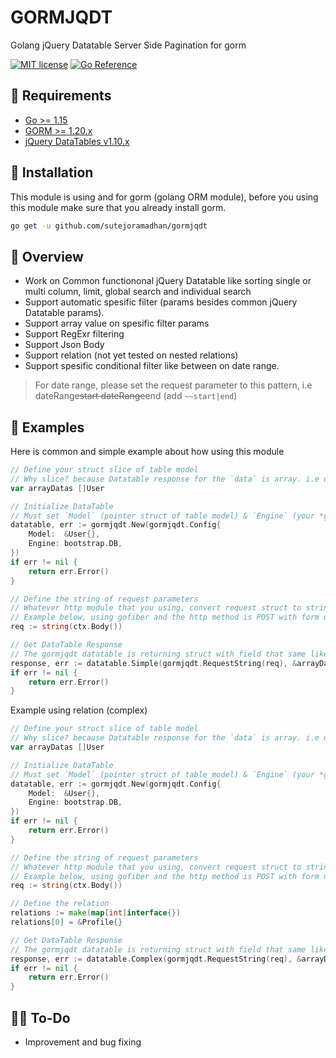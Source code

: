 # GORMJQDT
Golang jQuery Datatable Server Side Pagination for gorm

[![MIT license](https://img.shields.io/badge/license-MIT-brightgreen.svg)](https://opensource.org/licenses/MIT)
[![Go Reference](https://pkg.go.dev/badge/github.com/sutejoramadhan/gormjqdt.svg)](https://pkg.go.dev/github.com/sutejoramadhan/gormjqdt#section-documentation)

## 📖 Requirements
- [Go >= 1.15](https://golang.org/)
- [GORM >= 1.20.x](https://gorm.io/)
- [jQuery DataTables v1.10.x](http://datatables.net/)

## 🚀 Installation
This module is using and for gorm (golang ORM module), before you using this module make sure that you already install gorm.

```bash
go get -u github.com/sutejoramadhan/gormjqdt
```

## 👀 Overview
- Work on Common functiononal jQuery Datatable like sorting single or multi column, limit, global search and individual search
- Support automatic spesific filter (params besides common jQuery Datatable params).
- Support array value on spesific filter params
- Support RegExr filtering
- Support Json Body
- Support relation (not yet tested on nested relations)
- Support spesific conditional filter like between on date range.
> For date range, please set the request parameter to this pattern, i.e dateRange~~start dateRange~~end (add `~~start|end`)

## 🎸 Examples
Here is common and simple example about how using this module
```go
// Define your struct slice of table model
// Why slice? because Datatable response for the `data` is array. i.e data: [{}]
var arrayDatas []User

// Initialize DataTable
// Must set `Model` (pointer struct of table model) & `Engine` (your *gorm.DB context)
datatable, err := gormjqdt.New(gormjqdt.Config{
    Model:  &User{},
    Engine: bootstrap.DB,
})
if err != nil {
    return err.Error()
}

// Define the string of request parameters
// Whatever http module that you using, convert request struct to string
// Example below, using gofiber and the http method is POST with form url encoded body
req := string(ctx.Body())

// Get DataTable Response
// The gormjqdt datatable is returning struct with field that same like jQuery Datatable supported response.
response, err := datatable.Simple(gormjqdt.RequestString(req), &arrayDatas)
if err != nil {
    return err.Error()
}
```

Example using relation (complex)
```go
// Define your struct slice of table model
// Why slice? because Datatable response for the `data` is array. i.e data: [{}]
var arrayDatas []User

// Initialize DataTable
// Must set `Model` (pointer struct of table model) & `Engine` (your *gorm.DB context)
datatable, err := gormjqdt.New(gormjqdt.Config{
    Model:  &User{},
    Engine: bootstrap.DB,
})
if err != nil {
    return err.Error()
}

// Define the string of request parameters
// Whatever http module that you using, convert request struct to string
// Example below, using gofiber and the http method is POST with form url encoded body
req := string(ctx.Body())

// Define the relation
relations := make(map[int]interface{})
relations[0] = &Profile{}

// Get DataTable Response
// The gormjqdt datatable is returning struct with field that same like jQuery Datatable supported response.
response, err := datatable.Complex(gormjqdt.RequestString(req), &arrayDatas, relations)
if err != nil {
    return err.Error()
}
```

## 👨‍💻 To-Do
- Improvement and bug fixing